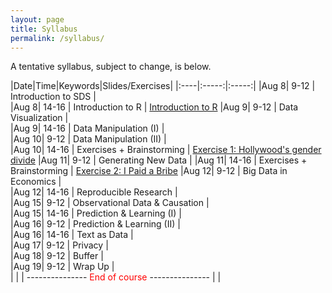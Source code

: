 ```yaml
---
layout: page
title: Syllabus
permalink: /syllabus/
---
```


A tentative syllabus, subject to change, is below.

|Date|Time|Keywords|Slides/Exercises|
|:----|:-----:|:-----:|
|Aug 8| 9-12 | Introduction to SDS |  
|Aug 8| 14-16 | Introduction to R | [Introduction to R](https://sebastianbarfort.github.io/sds_summer/slides/intro_R.pdf)
|Aug 9| 9-12 | Data Visualization |  
|Aug 9| 14-16 | Data Manipulation (I) |  
|Aug 10| 9-12 | Data Manipulation (II) |  
|Aug 10| 14-16 | Exercises + Brainstorming | [Exercise 1: Hollywood's gender divide](https://sebastianbarfort.github.io/sds_summer/posts/2016/08/05/exercise-1.html)
|Aug 11| 9-12 | Generating New Data |
|Aug 11| 14-16 | Exercises + Brainstorming  |  [Exercise 2: I Paid a Bribe](https://sebastianbarfort.github.io/sds_summer/posts/2016/08/06/exercise-2.html)
|Aug 12| 9-12 |  Big Data in Economics |  
|Aug 12| 14-16 | Reproducible Research |  
|Aug 15| 9-12 |  Observational Data & Causation |  
|Aug 15| 14-16 | Prediction & Learning (I) |  
|Aug 16| 9-12 |  Prediction & Learning (II) |  
|Aug 16| 14-16 | Text as Data |  
|Aug 17| 9-12 |  Privacy |  
|Aug 18| 9-12 |  Buffer |  
|Aug 19| 9-12 |  Wrap Up |  
| | | ---------------  <font color="red"> End of course </font> --------------- | |

